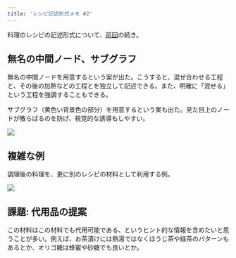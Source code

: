 ```yaml
---
title: 'レシピ記述形式メモ #2'
---
```

料理のレシピの記述形式について、[前回](https://r7kamura.com/articles/2022-05-13-mermaid-recipe-memo)の続き。

無名の中間ノード、サブグラフ
--------------

無名の中間ノードを用意するという案が出た。こうすると、混ぜ合わせる工程と、その後の加熱などの工程とを独立して記述できる。また、明確に「混ぜる」という工程を強調することもできる。

サブグラフ（黄色い背景色の部分）を用意するという案も出た。見た目上のノードが散らばるのを防げ、視覚的な誘導もしやすい。

![](https://lh3.googleusercontent.com/kTKlHwbUHsyVdDx4ss9uEgMTJ1Keji4TqVpjeGOIC3cMAb6cPdy3ApsCDwuCMGn8Dq-4SyTu16_gm-9SD7qk4Jb6rB1bhKfswh7JDKBR-4_88k03ZfgMe8eWmK9UQCVws9glDypIHTe4cywafA)

複雑な例
----

調理後の料理を、更に別のレシピの材料として利用する例。

![](https://lh3.googleusercontent.com/SwTNq95aHFCXAigoHZqwOACHkf5_fEcqIsZP1dRp5tOluob4G9XTJgLkNS8RRRM2UfQRW4m_RgVQPiYcMHy0mIjtFLJT2M2LxFpetCL1Qzp_xXnndJZkinFSQI4cXlqrNhGzBsIWP6UakiL6nA)

課題: 代用品の提案
----------

この材料はこの材料でも代用可能である、というヒント的な情報を含めたいと思うことが多い。例えば、お茶漬けには熱湯ではなくほうじ茶や緑茶のパターンもあるとか、オリゴ糖は蜂蜜や砂糖でも良いとか。
